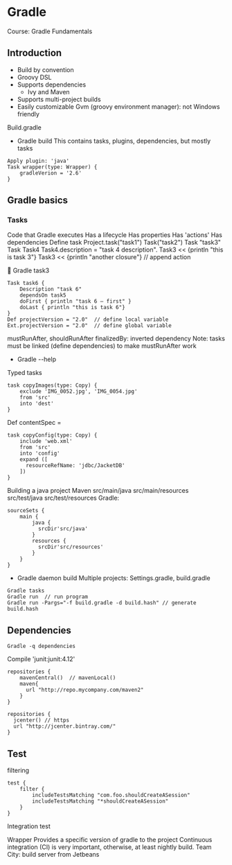 Gradle
========

Course: Gradle Fundamentals
## Introduction

- Build by convention
- Groovy DSL
- Supports dependencies
    - Ivy and Maven
- Supports multi-project builds
- Easily customizable
Gvm (groovy environment manager): not Windows friendly

Build.gradle
- Gradle build
This contains tasks, plugins, dependencies, but mostly tasks

```shell script
Apply plugin: 'java'
Task wrapper(type: Wrapper) {
	gradleVerion = '2.6'
}
```


## Gradle basics
### Tasks
Code that Gradle executes
Has a lifecycle
Has properties
Has 'actions'
Has dependencies
Define task
Project.task("task1")
Task("task2")
Task "task3"
Task Task4
Task4.description = "task 4 description".
Task3 << {println "this is task 3"}
Task3 << {println "another closure"}  // append action

	Gradle task3

```shell script
Task task6 {
	Description "task 6"
	dependsOn task5
	doFirst { println "task 6 – first" }
	doLast { println "this is task 6"}
}
Def projectVersion = "2.0"  // define local variable
Ext.projectVersion = "2.0"  // define global variable
```


mustRunAfter, shouldRunAfter
finalizedBy: inverted dependency
Note: tasks must be linked (define dependencies) to make mustRunAfter work
- Gradle --help


Typed tasks

```shell script
task copyImages(type: Copy) {
	exclude 'IMG_0052.jpg', 'IMG_0054.jpg'
    from 'src'
    into 'dest'
}
```

Def contentSpec = 
```shell script
task copyConfig(type: Copy) {
    include 'web.xml'
    from 'src'
    into 'config'
    expand ([
      resourceRefName: 'jdbc/JacketDB'
    ])
}
```


Building a java project
Maven
src/main/java
src/main/resources
src/test/java
src/test/resources
Gradle:

```shell script
sourceSets {
    main {
        java {
          srcDir'src/java'
        }
        resources {
          srcDir'src/resources'
        }
    }
}
```

-	Gradle daemon build
Multiple projects: 
	Settings.gradle, build.gradle

```shell script
Gradle tasks
Gradle run	// run program
Gradle run -Pargs="-f build.gradle -d build.hash" // generate build.hash
``` 

## Dependencies
`Gradle -q dependencies`
 
Compile 'junit:junit:4.12'
```shell script
repositories {
    mavenCentral()  // mavenLocal()
    maven{
      url "http://repo.mycompany.com/maven2"
    }
}

repositories {
  jcenter() // https
  url "http://jcenter.bintray.com/"
}
```


## Test
filtering
```shell script
test {
	filter {
		includeTestsMatching "com.foo.shouldCreateASession"
		includeTestsMatching "*shouldCreateASession"
	}
}
```


Integration test

Wrapper
Provides a specific version of gradle to the project
Continuous integration (CI) is very important, otherwise, at least nightly build.
Team City: build server from Jetbeans
